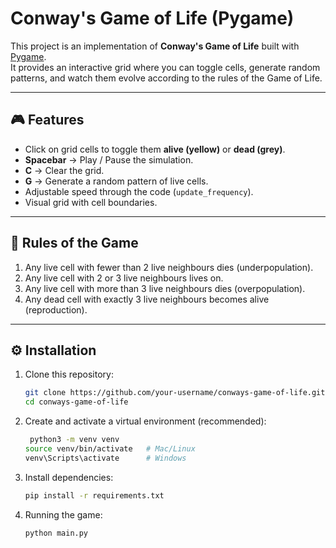 # Conway's Game of Life (Pygame)

This project is an implementation of **Conway's Game of Life** built with [Pygame](https://www.pygame.org/).  
It provides an interactive grid where you can toggle cells, generate random patterns, and watch them evolve according to the rules of the Game of Life.

---

## 🎮 Features
- Click on grid cells to toggle them **alive (yellow)** or **dead (grey)**.
- **Spacebar** → Play / Pause the simulation.
- **C** → Clear the grid.
- **G** → Generate a random pattern of live cells.
- Adjustable speed through the code (`update_frequency`).
- Visual grid with cell boundaries.

---

## 🧩 Rules of the Game
1. Any live cell with fewer than 2 live neighbours dies (underpopulation).
2. Any live cell with 2 or 3 live neighbours lives on.
3. Any live cell with more than 3 live neighbours dies (overpopulation).
4. Any dead cell with exactly 3 live neighbours becomes alive (reproduction).

---

## ⚙️ Installation

1. Clone this repository:
   ```bash
   git clone https://github.com/your-username/conways-game-of-life.git
   cd conways-game-of-life
2. Create and activate a virtual environment (recommended):
   ```bash
    python3 -m venv venv
   source venv/bin/activate   # Mac/Linux
   venv\Scripts\activate      # Windows
3. Install dependencies:
   ```bash
   pip install -r requirements.txt
4. Running the game:
   ```bash
   python main.py


